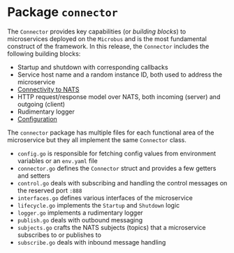 # Package `connector`

The `Connector` provides key capabilities (or _building blocks_) to microservices deployed on the `Microbus` and is the most fundamental construct of the framework. In this release, the `Connector` includes the following building blocks:

* Startup and shutdown with corresponding callbacks
* Service host name and a random instance ID, both used to address the microservice
* [Connectivity to NATS](../tech/natsconnection.md)
* HTTP request/response model over NATS, both incoming (server) and outgoing (client)
* Rudimentary logger
* [Configuration](../tech/configuration.md)

The `connector` package has multiple files for each functional area of the microservice but they all implement the same `Connector` class.

* `config.go` is responsible for fetching config values from environment variables or an `env.yaml` file
* `connector.go` defines the `Connector` struct and provides a few getters and setters
* `control.go` deals with subscribing and handling the control messages on the reserved port `:888`
* `interfaces.go` defines various interfaces of the microservice
* `lifecycle.go` implements the `Startup` and `Shutdown` logic
* `logger.go` implements a rudimentary logger
* `publish.go` deals with outbound messaging
* `subjects.go` crafts the NATS subjects (topics) that a microservice subscribes to or publishes to
* `subscribe.go` deals with inbound message handling
